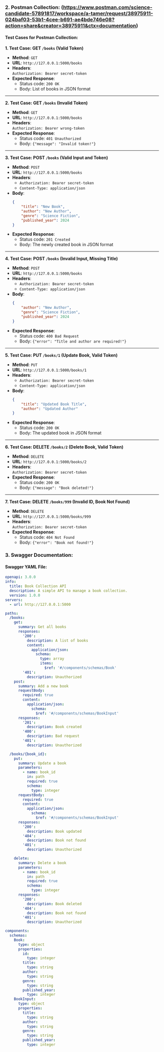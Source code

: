 ### 2. Postman Collection: (https://www.postman.com/science-candidate-57891817/workspace/a-tamer/request/38975911-024baf03-53b1-4cee-b691-ae4bde746e08?action=share&creator=38975911&ctx=documentation)


#### **Test Cases for Postman Collection**:

**1. Test Case: GET `/books` (Valid Token)**  
- **Method**: `GET`
- **URL**: `http://127.0.0.1:5000/books`
- **Headers**:  
  `Authorization: Bearer secret-token`
- **Expected Response**: 
  - Status code: `200 OK`
  - Body: List of books in JSON format

---

**2. Test Case: GET `/books` (Invalid Token)**  
- **Method**: `GET`
- **URL**: `http://127.0.0.1:5000/books`
- **Headers**:  
  `Authorization: Bearer wrong-token`
- **Expected Response**: 
  - Status code: `401 Unauthorized`
  - Body: `{"message": "Invalid token!"}`

---

**3. Test Case: POST `/books` (Valid Input and Token)**  
- **Method**: `POST`
- **URL**: `http://127.0.0.1:5000/books`
- **Headers**:  
  - `Authorization: Bearer secret-token`
  - `Content-Type: application/json`
- **Body**:  
  ```json
  {
      "title": "New Book",
      "author": "New Author",
      "genre": "Science Fiction",
      "published_year": 2024
  }
  ```
- **Expected Response**: 
  - Status code: `201 Created`
  - Body: The newly created book in JSON format

---

**4. Test Case: POST `/books` (Invalid Input, Missing Title)**  
- **Method**: `POST`
- **URL**: `http://127.0.0.1:5000/books`
- **Headers**:  
  - `Authorization: Bearer secret-token`
  - `Content-Type: application/json`
- **Body**:  
  ```json
  {
      "author": "New Author",
      "genre": "Science Fiction",
      "published_year": 2024
  }
  ```
- **Expected Response**: 
  - Status code: `400 Bad Request`
  - Body: `{"error": "Title and author are required!"}`

---

**5. Test Case: PUT `/books/1` (Update Book, Valid Token)**  
- **Method**: `PUT`
- **URL**: `http://127.0.0.1:5000/books/1`
- **Headers**:  
  - `Authorization: Bearer secret-token`
  - `Content-Type: application/json`
- **Body**:  
  ```json
  {
      "title": "Updated Book Title",
      "author": "Updated Author"
  }
  ```
- **Expected Response**: 
  - Status code: `200 OK`
  - Body: The updated book in JSON format

---

**6. Test Case: DELETE `/books/2` (Delete Book, Valid Token)**  
- **Method**: `DELETE`
- **URL**: `http://127.0.0.1:5000/books/2`
- **Headers**:  
  `Authorization: Bearer secret-token`
- **Expected Response**: 
  - Status code: `200 OK`
  - Body: `{"message": "Book deleted!"}`

---

**7. Test Case: DELETE `/books/999` (Invalid ID, Book Not Found)**  
- **Method**: `DELETE`
- **URL**: `http://127.0.0.1:5000/books/999`
- **Headers**:  
  `Authorization: Bearer secret-token`
- **Expected Response**: 
  - Status code: `404 Not Found`
  - Body: `{"error": "Book not found!"}`
 

### 3. Swagger Documentation:


#### Swagger YAML File:
```yaml
openapi: 3.0.0
info:
  title: Book Collection API
  description: A simple API to manage a book collection.
  version: 1.0.0
servers:
  - url: http://127.0.0.1:5000

paths:
  /books:
    get:
      summary: Get all books
      responses:
        '200':
          description: A list of books
          content:
            application/json:
              schema:
                type: array
                items:
                  $ref: '#/components/schemas/Book'
        '401':
          description: Unauthorized
    post:
      summary: Add a new book
      requestBody:
        required: true
        content:
          application/json:
            schema:
              $ref: '#/components/schemas/BookInput'
      responses:
        '201':
          description: Book created
        '400':
          description: Bad request
        '401':
          description: Unauthorized

  /books/{book_id}:
    put:
      summary: Update a book
      parameters:
        - name: book_id
          in: path
          required: true
          schema:
            type: integer
      requestBody:
        required: true
        content:
          application/json:
            schema:
              $ref: '#/components/schemas/BookInput'
      responses:
        '200':
          description: Book updated
        '404':
          description: Book not found
        '401':
          description: Unauthorized

    delete:
      summary: Delete a book
      parameters:
        - name: book_id
          in: path
          required: true
          schema:
            type: integer
      responses:
        '200':
          description: Book deleted
        '404':
          description: Book not found
        '401':
          description: Unauthorized

components:
  schemas:
    Book:
      type: object
      properties:
        id:
          type: integer
        title:
          type: string
        author:
          type: string
        genre:
          type: string
        published_year:
          type: integer
    BookInput:
      type: object
      properties:
        title:
          type: string
        author:
          type: string
        genre:
          type: string
        published_year:
          type: integer
```

